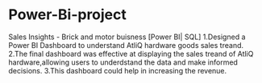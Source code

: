 # Power-Bi-project
Sales Insights - Brick and motor buisness [Power BI| SQL]
1.Designed a Power BI Dashboard to understand AtliQ hardware goods sales treand.
2.The final dashboard was effective at displaying the sales treand of AtliQ hardware,allowing users to underdstand the data and make informed decisions.
3.This dashboard could help in increasing the revenue.
